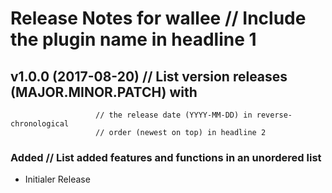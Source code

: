 # Release Notes for wallee // Include the plugin name in headline 1
 
## v1.0.0 (2017-08-20) // List version releases (MAJOR.MINOR.PATCH) with
                       // the release date (YYYY-MM-DD) in reverse-chronological
                       // order (newest on top) in headline 2
 
### Added // List added features and functions in an unordered list
- Initialer Release
 
